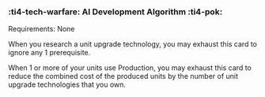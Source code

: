 ### :ti4-tech-warfare: **AI Development Algorithm** :ti4-pok:

Requirements: None

When you research a unit upgrade technology, you may exhaust this card to ignore any 1 prerequisite.

When 1 or more of your units use Production, you may exhaust this card to reduce the combined cost of the produced units by the number of unit upgrade technologies that you own.

